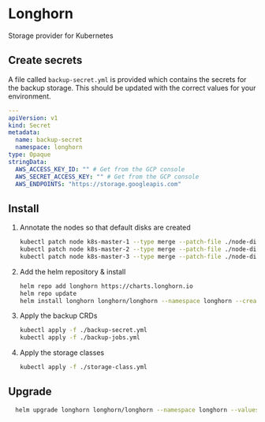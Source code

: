 # Longhorn

Storage provider for Kubernetes

## Create secrets

A file called `backup-secret.yml` is provided which contains the secrets for the backup storage. This should be updated with the correct values for your environment.

```yaml
---
apiVersion: v1
kind: Secret
metadata:
  name: backup-secret
  namespace: longhorn
type: Opaque
stringData:
  AWS_ACCESS_KEY_ID: "" # Get from the GCP console
  AWS_SECRET_ACCESS_KEY: "" # Get from the GCP console
  AWS_ENDPOINTS: "https://storage.googleapis.com"
```

## Install

1. Annotate the nodes so that default disks are created
   ```bash
   kubectl patch node k8s-master-1 --type merge --patch-file ./node-disks.yml
   kubectl patch node k8s-master-2 --type merge --patch-file ./node-disks.yml
   kubectl patch node k8s-master-3 --type merge --patch-file ./node-disks.yml
   ```

2. Add the helm repository & install
    ```bash
    helm repo add longhorn https://charts.longhorn.io
    helm repo update
    helm install longhorn longhorn/longhorn --namespace longhorn --create-namespace --values values.yml
    ```

3. Apply the backup CRDs
   ```bash
   kubectl apply -f ./backup-secret.yml
   kubectl apply -f ./backup-jobs.yml
   ```

3. Apply the storage classes
   ```bash
   kubectl apply -f ./storage-class.yml
   ```

## Upgrade

 ```bash
   helm upgrade longhorn longhorn/longhorn --namespace longhorn --values values.yml
 ```